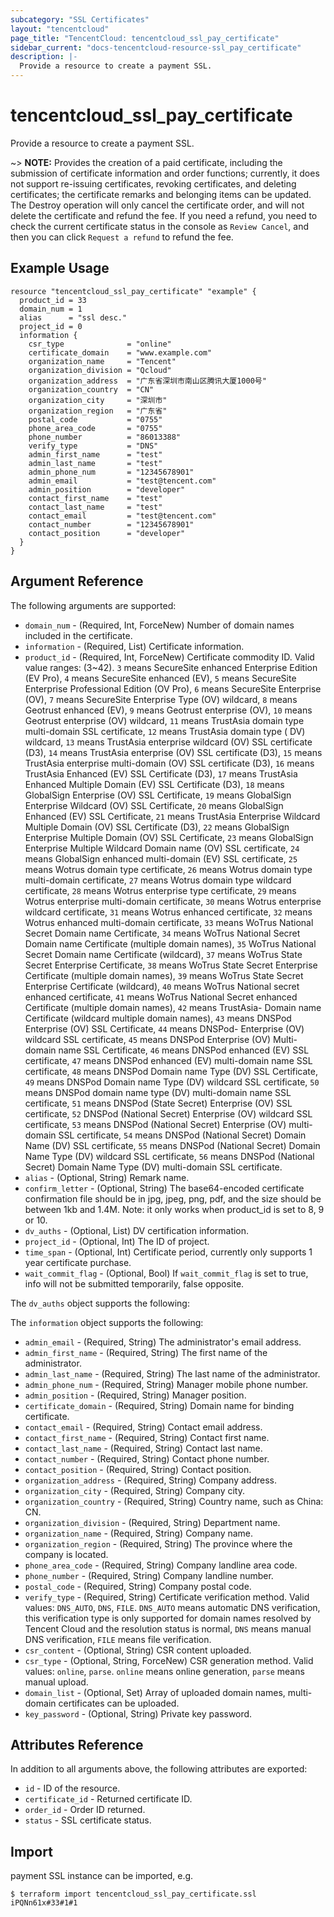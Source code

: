 ```yaml
---
subcategory: "SSL Certificates"
layout: "tencentcloud"
page_title: "TencentCloud: tencentcloud_ssl_pay_certificate"
sidebar_current: "docs-tencentcloud-resource-ssl_pay_certificate"
description: |-
  Provide a resource to create a payment SSL.
---
```


# tencentcloud_ssl_pay_certificate

Provide a resource to create a payment SSL.

~> **NOTE:** Provides the creation of a paid certificate, including the submission of certificate information and order functions;
currently, it does not support re-issuing certificates, revoking certificates, and deleting certificates; the certificate remarks
and belonging items can be updated. The Destroy operation will only cancel the certificate order, and will not delete the
certificate and refund the fee. If you need a refund, you need to check the current certificate status in the console
as `Review Cancel`, and then you can click `Request a refund` to refund the fee.

## Example Usage

```hcl
resource "tencentcloud_ssl_pay_certificate" "example" {
  product_id = 33
  domain_num = 1
  alias      = "ssl desc."
  project_id = 0
  information {
    csr_type              = "online"
    certificate_domain    = "www.example.com"
    organization_name     = "Tencent"
    organization_division = "Qcloud"
    organization_address  = "广东省深圳市南山区腾讯大厦1000号"
    organization_country  = "CN"
    organization_city     = "深圳市"
    organization_region   = "广东省"
    postal_code           = "0755"
    phone_area_code       = "0755"
    phone_number          = "86013388"
    verify_type           = "DNS"
    admin_first_name      = "test"
    admin_last_name       = "test"
    admin_phone_num       = "12345678901"
    admin_email           = "test@tencent.com"
    admin_position        = "developer"
    contact_first_name    = "test"
    contact_last_name     = "test"
    contact_email         = "test@tencent.com"
    contact_number        = "12345678901"
    contact_position      = "developer"
  }
}
```

## Argument Reference

The following arguments are supported:

* `domain_num` - (Required, Int, ForceNew) Number of domain names included in the certificate.
* `information` - (Required, List) Certificate information.
* `product_id` - (Required, Int, ForceNew) Certificate commodity ID. Valid value ranges: (3~42). `3` means SecureSite enhanced Enterprise Edition (EV Pro), `4` means SecureSite enhanced (EV), `5` means SecureSite Enterprise Professional Edition (OV Pro), `6` means SecureSite Enterprise (OV), `7` means SecureSite Enterprise Type (OV) wildcard, `8` means Geotrust enhanced (EV), `9` means Geotrust enterprise (OV), `10` means Geotrust enterprise (OV) wildcard, `11` means TrustAsia domain type multi-domain SSL certificate, `12` means TrustAsia domain type ( DV) wildcard, `13` means TrustAsia enterprise wildcard (OV) SSL certificate (D3), `14` means TrustAsia enterprise (OV) SSL certificate (D3), `15` means TrustAsia enterprise multi-domain (OV) SSL certificate (D3), `16` means TrustAsia Enhanced (EV) SSL Certificate (D3), `17` means TrustAsia Enhanced Multiple Domain (EV) SSL Certificate (D3), `18` means GlobalSign Enterprise (OV) SSL Certificate, `19` means GlobalSign Enterprise Wildcard (OV) SSL Certificate, `20` means GlobalSign Enhanced (EV) SSL Certificate, `21` means TrustAsia Enterprise Wildcard Multiple Domain (OV) SSL Certificate (D3), `22` means GlobalSign Enterprise Multiple Domain (OV) SSL Certificate, `23` means GlobalSign Enterprise Multiple Wildcard Domain name (OV) SSL certificate, `24` means GlobalSign enhanced multi-domain (EV) SSL certificate, `25` means Wotrus domain type certificate, `26` means Wotrus domain type multi-domain certificate, `27` means Wotrus domain type wildcard certificate, `28` means Wotrus enterprise type certificate, `29` means Wotrus enterprise multi-domain certificate, `30` means Wotrus enterprise wildcard certificate, `31` means Wotrus enhanced certificate, `32` means Wotrus enhanced multi-domain certificate, `33` means WoTrus National Secret Domain name Certificate, `34` means WoTrus National Secret Domain name Certificate (multiple domain names), `35` WoTrus National Secret Domain name Certificate (wildcard), `37` means WoTrus State Secret Enterprise Certificate, `38` means WoTrus State Secret Enterprise Certificate (multiple domain names), `39` means WoTrus State Secret Enterprise Certificate (wildcard), `40` means WoTrus National secret enhanced certificate, `41` means WoTrus National Secret enhanced Certificate (multiple domain names), `42` means TrustAsia- Domain name Certificate (wildcard multiple domain names), `43` means DNSPod Enterprise (OV) SSL Certificate, `44` means DNSPod- Enterprise (OV) wildcard SSL certificate, `45` means DNSPod Enterprise (OV) Multi-domain name SSL Certificate, `46` means DNSPod enhanced (EV) SSL certificate, `47` means DNSPod enhanced (EV) multi-domain name SSL certificate, `48` means DNSPod Domain name Type (DV) SSL Certificate, `49` means DNSPod Domain name Type (DV) wildcard SSL certificate, `50` means DNSPod domain name type (DV) multi-domain name SSL certificate, `51` means DNSPod (State Secret) Enterprise (OV) SSL certificate, `52` DNSPod (National Secret) Enterprise (OV) wildcard SSL certificate, `53` means DNSPod (National Secret) Enterprise (OV) multi-domain SSL certificate, `54` means DNSPod (National Secret) Domain Name (DV) SSL certificate, `55` means DNSPod (National Secret) Domain Name Type (DV) wildcard SSL certificate, `56` means DNSPod (National Secret) Domain Name Type (DV) multi-domain SSL certificate.
* `alias` - (Optional, String) Remark name.
* `confirm_letter` - (Optional, String) The base64-encoded certificate confirmation file should be in jpg, jpeg, png, pdf, and the size should be between 1kb and 1.4M. Note: it only works when product_id is set to 8, 9 or 10.
* `dv_auths` - (Optional, List) DV certification information.
* `project_id` - (Optional, Int) The ID of project.
* `time_span` - (Optional, Int) Certificate period, currently only supports 1 year certificate purchase.
* `wait_commit_flag` - (Optional, Bool) If `wait_commit_flag` is set to true, info will not be submitted temporarily, false opposite.

The `dv_auths` object supports the following:


The `information` object supports the following:

* `admin_email` - (Required, String) The administrator's email address.
* `admin_first_name` - (Required, String) The first name of the administrator.
* `admin_last_name` - (Required, String) The last name of the administrator.
* `admin_phone_num` - (Required, String) Manager mobile phone number.
* `admin_position` - (Required, String) Manager position.
* `certificate_domain` - (Required, String) Domain name for binding certificate.
* `contact_email` - (Required, String) Contact email address.
* `contact_first_name` - (Required, String) Contact first name.
* `contact_last_name` - (Required, String) Contact last name.
* `contact_number` - (Required, String) Contact phone number.
* `contact_position` - (Required, String) Contact position.
* `organization_address` - (Required, String) Company address.
* `organization_city` - (Required, String) Company city.
* `organization_country` - (Required, String) Country name, such as China: CN.
* `organization_division` - (Required, String) Department name.
* `organization_name` - (Required, String) Company name.
* `organization_region` - (Required, String) The province where the company is located.
* `phone_area_code` - (Required, String) Company landline area code.
* `phone_number` - (Required, String) Company landline number.
* `postal_code` - (Required, String) Company postal code.
* `verify_type` - (Required, String) Certificate verification method. Valid values: `DNS_AUTO`, `DNS`, `FILE`. `DNS_AUTO` means automatic DNS verification, this verification type is only supported for domain names resolved by Tencent Cloud and the resolution status is normal, `DNS` means manual DNS verification, `FILE` means file verification.
* `csr_content` - (Optional, String) CSR content uploaded.
* `csr_type` - (Optional, String, ForceNew) CSR generation method. Valid values: `online`, `parse`. `online` means online generation, `parse` means manual upload.
* `domain_list` - (Optional, Set) Array of uploaded domain names, multi-domain certificates can be uploaded.
* `key_password` - (Optional, String) Private key password.

## Attributes Reference

In addition to all arguments above, the following attributes are exported:

* `id` - ID of the resource.
* `certificate_id` - Returned certificate ID.
* `order_id` - Order ID returned.
* `status` - SSL certificate status.


## Import

payment SSL instance can be imported, e.g.

```
$ terraform import tencentcloud_ssl_pay_certificate.ssl iPQNn61x#33#1#1
```

